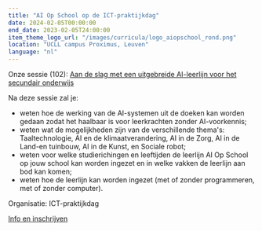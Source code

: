 ```yaml
---
title: "AI Op School op de ICT-praktijkdag"
date: 2024-02-05T00:00:00
end_date: 2023-02-05T24:00:00
item_theme_logo_url: "/images/curricula/logo_aiopschool_rond.png"
location: "UCLL campus Proximus, Leuven"
language: "nl"
---
```


Onze sessie (102): 
[Aan de slag met een uitgebreide AI-leerlijn voor het secundair onderwijs](https://www.ictdag.be/42) 

Na deze sessie zal je:

- weten hoe de werking van de AI-systemen uit de doeken kan worden gedaan zodat het haalbaar is voor leerkrachten zonder AI-voorkennis;
- weten wat de mogelijkheden zijn van de verschillende thema's: Taaltechnologie, AI en de klimaatverandering, AI in de Zorg, AI in de Land-en tuinbouw, AI in de Kunst, en Sociale robot;
- weten voor welke studierichingen en leeftijden de leerlijn AI Op School op jouw school kan worden ingezet en in welke vakken de leerlijn aan bod kan komen;
- weten hoe de leerlijn kan worden ingezet (met of zonder programmeren, met of zonder computer).

Organisatie: ICT-praktijkdag

[Info en inschrijven](https://www.ictdag.be/42)
